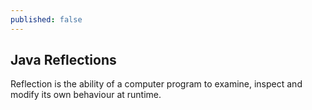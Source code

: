 ```yaml
---
published: false
---
```

## Java Reflections

Reflection is the ability of a computer program to examine, inspect and modify its own behaviour at runtime.